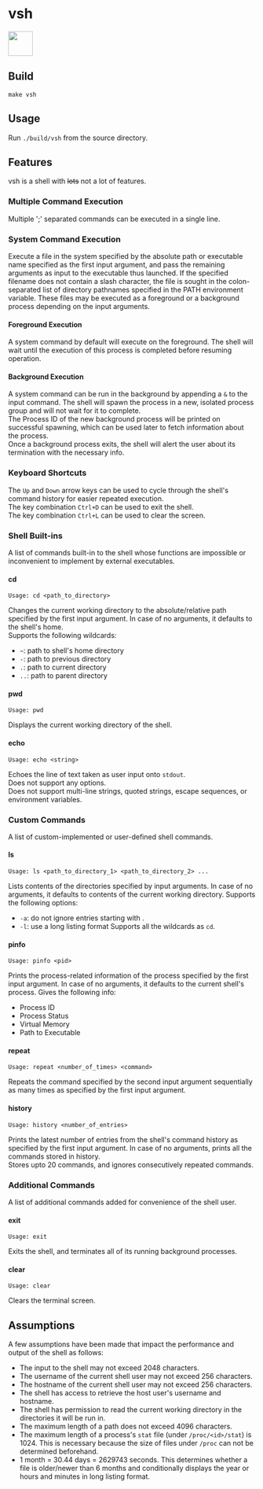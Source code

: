 # vsh
<img src="https://media.discordapp.net/attachments/785528722882560030/889188738993893386/unknown.png" height="50px"/>

## Build
```
make vsh
```

## Usage
Run `./build/vsh` from the source directory.

## Features
vsh is a shell with ~~lots~~ not a lot of features. 

### Multiple Command Execution
Multiple ';' separated commands can be executed in a single line.

### System Command Execution
Execute a file in the system specified by the absolute path or executable
name specified as the first input argument, and pass the remaining
arguments as input to the executable thus launched. If the specified
filename does not contain a slash character, the file is sought in the
colon-separated list of directory pathnames specified in the PATH
environment variable. These files may be executed as a foreground or a
background process depending on the input arguments.

#### Foreground Execution
A system command by default will execute on the foreground. The shell will
wait until the execution of this process is completed before resuming
operation.

#### Background Execution
A system command can be run in the background by appending a `&` to the
input command. The shell will spawn the process in a new, isolated process
group and will not wait for it to complete.  
The Process ID of the new background process will be printed on successful 
spawning, which can be used later to fetch information about the process.  
Once a background process exits, the shell will alert the user about its
termination with the necessary info.

### Keyboard Shortcuts
The `Up` and `Down` arrow keys can be used to cycle through the shell's
command history for easier repeated execution.  
The key combination `Ctrl+D` can be used to exit the shell.  
The key combination `Ctrl+L` can be used to clear the screen.

### Shell Built-ins
A list of commands built-in to the shell whose functions are impossible or
inconvenient to implement by external executables.

#### cd
```
Usage: cd <path_to_directory>
```
Changes the current working directory to the absolute/relative path 
specified by the first input argument. In case of no arguments, it 
defaults to the shell's home.  
Supports the following wildcards:
- `~`: path to shell's home directory
- `-`: path to previous directory
- `.`: path to current directory
- `..`: path to parent directory

#### pwd
```
Usage: pwd
```
Displays the current working directory of the shell.

#### echo
```
Usage: echo <string>
```
Echoes the line of text taken as user input onto `stdout`.  
Does not support any options.  
Does not support multi-line strings, quoted strings, escape sequences, 
or environment variables.

### Custom Commands
A list of custom-implemented or user-defined shell commands.

#### ls
```
Usage: ls <path_to_directory_1> <path_to_directory_2> ...
```
Lists contents of the directories specified by input arguments. In case of
no arguments, it defaults to contents of the current working directory.
Supports the following options:
- `-a`: do not ignore entries starting with .
- `-l`: use a long listing format
Supports all the wildcards as `cd`.

#### pinfo
```
Usage: pinfo <pid>
```
Prints the process-related information of the process specified by the first
input argument. In case of no arguments, it defaults to the current shell's
process.
Gives the following info:
- Process ID
- Process Status
- Virtual Memory
- Path to Executable

#### repeat
```
Usage: repeat <number_of_times> <command>
```
Repeats the command specified by the second input argument sequentially as 
many times as specified by the first input argument.

#### history
```
Usage: history <number_of_entries>
```
Prints the latest number of entries from the shell's command history as
specified by the first input argument. In case of no arguments, prints all
the commands stored in history.  
Stores upto 20 commands, and ignores consecutively repeated commands.

### Additional Commands
A list of additional commands added for convenience of the shell user.

#### exit
```
Usage: exit
```
Exits the shell, and terminates all of its running background processes.

#### clear
```
Usage: clear
```
Clears the terminal screen.

## Assumptions
A few assumptions have been made that impact the performance and output of
the shell as follows:
- The input to the shell may not exceed 2048 characters.
- The username of the current shell user may not exceed 256 characters.
- The hostname of the current shell user may not exceed 256 characters.
- The shell has access to retrieve the host user's username and hostname.
- The shell has permission to read the current working directory in the
  directories it will be run in.
- The maximum length of a path does not exceed 4096 characters.
- The maximum length of a process's `stat` file (under `/proc/<id>/stat`)
  is 1024. This is necessary because the size of files under `/proc` can
  not be determined beforehand.
- 1 month = 30.44 days = 2629743 seconds. This determines whether a file is
  older/newer than 6 months and conditionally displays the year or hours and 
  minutes in long listing format.
